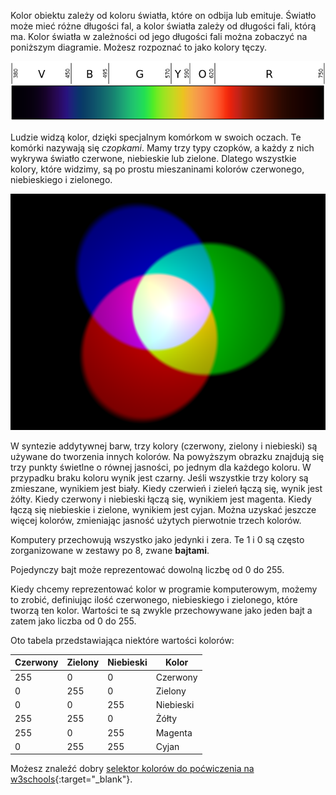 Kolor obiektu zależy od koloru światła, które on odbija lub emituje. Światło może mieć różne długości fal, a kolor światła zależy od długości fali, którą ma. Kolor światła w zależności od jego długości fali można zobaczyć na poniższym diagramie. Możesz rozpoznać to jako kolory tęczy.

![Spektrum światła widzialnego](images/linear-visible-spectrum.png)

Ludzie widzą kolor, dzięki specjalnym komórkom w swoich oczach. Te komórki nazywają się *czopkami*. Mamy trzy typy czopków, a każdy z nich wykrywa światło czerwone, niebieskie lub zielone. Dlatego wszystkie kolory, które widzimy, są po prostu mieszaninami kolorów czerwonego, niebieskiego i zielonego.

![Synteza addytywna barw](images/additive-colour-mixing.png)

W syntezie addytywnej barw, trzy kolory (czerwony, zielony i niebieski) są używane do tworzenia innych kolorów. Na powyższym obrazku znajdują się trzy punkty świetlne o równej jasności, po jednym dla każdego koloru. W przypadku braku koloru wynik jest czarny. Jeśli wszystkie trzy kolory są zmieszane, wynikiem jest biały. Kiedy czerwień i zieleń łączą się, wynik jest żółty. Kiedy czerwony i niebieski łączą się, wynikiem jest magenta. Kiedy łączą się niebieskie i zielone, wynikiem jest cyjan. Można uzyskać jeszcze więcej kolorów, zmieniając jasność użytych pierwotnie trzech kolorów.

Komputery przechowują wszystko jako jedynki i zera. Te 1 i 0 są często zorganizowane w zestawy po 8, zwane **bajtami**.

Pojedynczy bajt może reprezentować dowolną liczbę od 0 do 255.

Kiedy chcemy reprezentować kolor w programie komputerowym, możemy to zrobić, definiując ilość czerwonego, niebieskiego i zielonego, które tworzą ten kolor. Wartości te są zwykle przechowywane jako jeden bajt a zatem jako liczba od 0 do 255.

Oto tabela przedstawiająca niektóre wartości kolorów:

| Czerwony | Zielony | Niebieski | Kolor     |
| -------- | ------- | --------- | --------- |
| 255      | 0       | 0         | Czerwony  |
| 0        | 255     | 0         | Zielony   |
| 0        | 0       | 255       | Niebieski |
| 255      | 255     | 0         | Żółty     |
| 255      | 0       | 255       | Magenta   |
| 0        | 255     | 255       | Cyjan     |

Możesz znaleźć dobry [selektor kolorów do poćwiczenia na w3schools](https://www.w3schools.com/colors/colors_rgb.asp){:target="_blank"}.